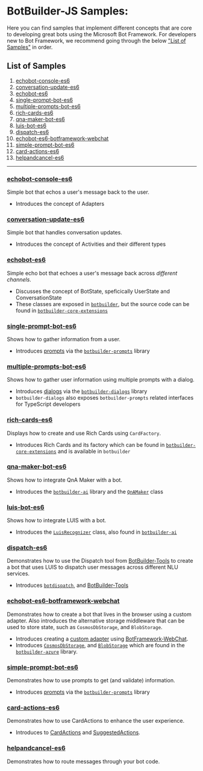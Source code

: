 # BotBuilder-JS Samples:

Here you can find samples that implement different concepts that are core to developing great bots using the Microsoft Bot Framework. For developers new to Bot Framework, we recommend going through the below ["List of Samples"](#List-of-samples) in order.


## List of Samples
1. [echobot-console-es6](#echobot-console-es6)
2. [conversation-update-es6](#conversation-update-es6)
3. [echobot-es6](#echobot-es6)
4. [single-prompt-bot-es6](#single-prompt-bot-es6)
5. [multiple-prompts-bot-es6](#multiple-prompts-bot-es6)
6. [rich-cards-es6](#rich-cards-es6)
7. [qna-maker-bot-es6](#qna-maker-bot-es6)
8. [luis-bot-es6](#luis-bot-es6)
9. [dispatch-es6](#dispatch-es6)
10. [echobot-es6-botframework-webchat](#echobot-es6-botframework-webchat)
11. [simple-prompt-bot-es6](#simple-prompt-bot-es6)
12. [card-actions-es6](#card-actions-es6)
13. [helpandcancel-es6](#helpandcancel-es6)


___

### [echobot-console-es6](./echobot-console-es6)

Simple bot that echos a user's message back to the user.

- Introduces the concept of Adapters

### [conversation-update-es6](./conversation-update-es6)
Simple bot that handles conversation updates.

- Introduces the concept of Activities and their different types

### [echobot-es6](./echobot-es6)

Simple echo bot that echoes a user's message back across _different channels_. 

- Discusses the concept of BotState, speficically UserState and ConversationState 
- These classes are exposed in [`botbuilder`](https://github.com/Microsoft/botbuilder-js/tree/master/libraries/botbuilder), but the source code can be found in [`botbuilder-core-extensions`](https://github.com/Microsoft/botbuilder-js/tree/master/libraries/botbuilder-core-extensions)

### [single-prompt-bot-es6](./single-prompt-bot-es6)

Shows how to gather information from a user.

- Introduces [prompts](https://github.com/Microsoft/botbuilder-js/tree/master/doc/botbuilder-prompts) via the [`botbuilder-prompts`](https://github.com/Microsoft/botbuilder-js/tree/master/libraries/botbuilder-prompts) library

### [multiple-prompts-bot-es6](./multiple-prompts-bot-es6)

Shows how to gather user information using multiple prompts with a dialog.

- Introduces [dialogs](https://github.com/Microsoft/botbuilder-js/tree/master/doc/botbuilder-dialogs) via the [`botbuilder-dialogs`](https://github.com/Microsoft/botbuilder-js/tree/master/libraries/botbuilder-dialogs) library
- `botbuilder-dialogs` also exposes `botbuilder-prompts` related interfaces for TypeScript developers

### [rich-cards-es6](./rich-cards-es6)

Displays how to create and use Rich Cards using `CardFactory`.

- Introduces Rich Cards and its factory which can be found in [`botbuilder-core-extensions`](https://github.com/Microsoft/botbuilder-js/tree/master/libraries/botbuilder-core-extensions) and is available in `botbuilder`

### [qna-maker-bot-es6](./qna-maker-bot-es6)

Shows how to integrate QnA Maker with a bot.

- Introduces the [`botbuilder-ai`](https://github.com/Microsoft/botbuilder-js/tree/master/libraries/botbuilder-ai) library and the [`QnAMaker`](https://github.com/Microsoft/botbuilder-js/blob/master/doc/botbuilder-ai/classes/botbuilder_ai.qnamaker.md) class

### [luis-bot-es6](./luis-bot-es6)

Shows how to integrate LUIS with a bot.

- Introduces the [`LuisRecognizer`](https://github.com/Microsoft/botbuilder-js/blob/master/doc/botbuilder-ai/classes/botbuilder_ai.luisrecognizer.md)  class, also found in [`botbuilder-ai`](https://github.com/Microsoft/botbuilder-js/tree/master/libraries/botbuilder-ai)

### [dispatch-es6](./dispatch-es6)

Demonstrates how to use the Dispatch tool from [BotBuilder-Tools](https://github.com/Microsoft/botbuilder-tools) to create a bot that uses LUIS to dispatch user messages across different NLU services.

- Introduces [`botdispatch`](https://github.com/Microsoft/botbuilder-tools/tree/master/Dispatch), and [BotBuilder-Tools](https://github.com/Microsoft/botbuilder-tools)

### [echobot-es6-botframework-webchat](./echobot-es6-botframework-webchat)

Demonstrates how to create a bot that lives in the browser using a custom adapter. Also introduces the alternative storage middleware that can be used to store state, such as `CosmosDbStorage`, and `BlobStorage`.


- Introduces creating a [custom adapter](https://github.com/Microsoft/botbuilder-js/blob/master/samples/echobot-es6-botframework-webchat/src/webChatAdapter.js) using [BotFramework-WebChat](https://github.com/Microsoft/BotFramework-WebChat/).
- Introduces [`CosmosDbStorage`](https://github.com/Microsoft/botbuilder-js/blob/master/doc/botbuilder-azure/classes/botbuilder_azure.cosmosdbstorage.md), and [`BlobStorage`](https://github.com/Microsoft/botbuilder-js/blob/master/doc/botbuilder-azure/classes/botbuilder_azure.blobstorage.md) which are found in the [`botbuilder-azure`](https://github.com/Microsoft/botbuilder-js/tree/master/libraries/botbuilder-azure) library.

### [simple-prompt-bot-es6](./simple-prompt-bot-es6)

Demonstrates how to use prompts to get (and validate) information.

- Introduces [prompts](https://github.com/Microsoft/botbuilder-js/tree/master/doc/botbuilder-prompts) via the [`botbuilder-prompts`](https://github.com/Microsoft/botbuilder-js/tree/master/libraries/botbuilder-prompts) library

### [card-actions-es6](./card-actions-es6)

Demonstrates how to use CardActions to enhance the user experience.

- Introduces to [CardActions](https://github.com/Microsoft/botbuilder-js/blob/master/doc/botbuilder/interfaces/botbuilder.cardaction.md) and [SuggestedActions](https://github.com/Microsoft/botbuilder-js/blob/master/doc/botbuilder/interfaces/botbuilder.suggestedactions.md).

### [helpandcancel-es6](./helpandcancel-es6)

Demonstrates how to route messages through your bot code.